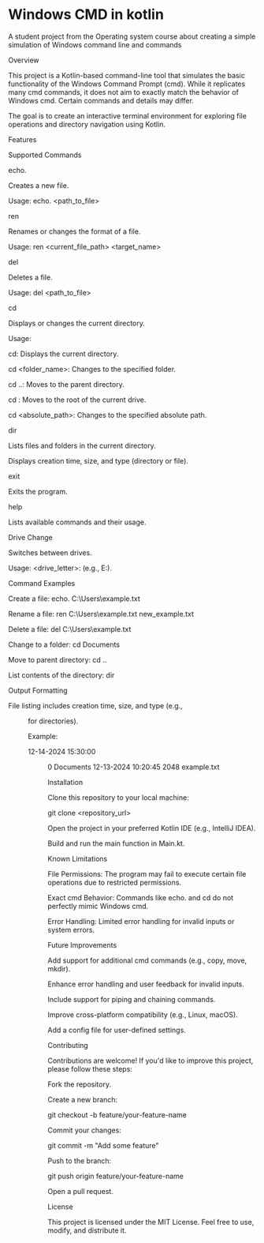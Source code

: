 # Windows CMD in kotlin
A student project from the Operating system course about creating a simple simulation of Windows command line and commands

Overview

This project is a Kotlin-based command-line tool that simulates the basic functionality of the Windows Command Prompt (cmd). While it replicates many cmd commands, it does not aim to exactly match the behavior of Windows cmd. Certain commands and details may differ.

The goal is to create an interactive terminal environment for exploring file operations and directory navigation using Kotlin.

Features

Supported Commands

echo.

Creates a new file.

Usage: echo. <path_to_file>

ren

Renames or changes the format of a file.

Usage: ren <current_file_path> <target_name>

del

Deletes a file.

Usage: del <path_to_file>

cd

Displays or changes the current directory.

Usage:

cd: Displays the current directory.

cd <folder_name>: Changes to the specified folder.

cd ..: Moves to the parent directory.

cd \: Moves to the root of the current drive.

cd <absolute_path>: Changes to the specified absolute path.

dir

Lists files and folders in the current directory.

Displays creation time, size, and type (directory or file).

exit

Exits the program.

help

Lists available commands and their usage.

Drive Change

Switches between drives.

Usage: <drive_letter>: (e.g., E:).

Command Examples

Create a file: echo. C:\Users\example.txt

Rename a file: ren C:\Users\example.txt new_example.txt

Delete a file: del C:\Users\example.txt

Change to a folder: cd Documents

Move to parent directory: cd ..

List contents of the directory: dir

Output Formatting

File listing includes creation time, size, and type (e.g., <DIR> for directories).

Example:

12-14-2024  15:30:00     <DIR>       0          Documents
12-13-2024  10:20:45                2048       example.txt

Installation

Clone this repository to your local machine:

git clone <repository_url>

Open the project in your preferred Kotlin IDE (e.g., IntelliJ IDEA).

Build and run the main function in Main.kt.

Known Limitations

File Permissions: The program may fail to execute certain file operations due to restricted permissions.

Exact cmd Behavior: Commands like echo. and cd do not perfectly mimic Windows cmd.

Error Handling: Limited error handling for invalid inputs or system errors.

Future Improvements

Add support for additional cmd commands (e.g., copy, move, mkdir).

Enhance error handling and user feedback for invalid inputs.

Include support for piping and chaining commands.

Improve cross-platform compatibility (e.g., Linux, macOS).

Add a config file for user-defined settings.

Contributing

Contributions are welcome! If you'd like to improve this project, please follow these steps:

Fork the repository.

Create a new branch:

git checkout -b feature/your-feature-name

Commit your changes:

git commit -m "Add some feature"

Push to the branch:

git push origin feature/your-feature-name

Open a pull request.

License

This project is licensed under the MIT License. Feel free to use, modify, and distribute it.
